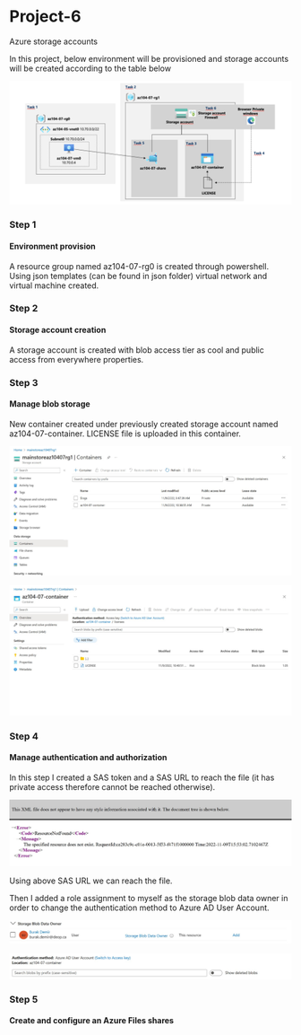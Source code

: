 # Project-6
Azure storage accounts

In this project, below environment will be provisioned and storage accounts will be created according to the table below

![Alt text](/screenshots/Project.png "Main Project")

### Step 1
#### Environment provision 
A resource group named az104-07-rg0 is created through powershell. Using json templates (can be found in json folder) virtual network and virtual machine created.

### Step 2
#### Storage account creation
A storage account is created with blob access tier as cool and public access from everywhere properties.

### Step 3
#### Manage blob storage
New container created under previously created storage account named az104-07-container. LICENSE file is uploaded in this container.

![Alt text](/screenshots/container.jpg "Container")

![Alt text](/screenshots/Licence%20file.jpg "License file")

### Step 4
#### Manage authentication and authorization
In this step I created a SAS token and a SAS URL to reach the file (it has private access therefore cannot be reached otherwise).

![Alt text](/screenshots/error%20message.jpg "Error message")

Using above SAS URL we can reach the file.

Then I added a role assignment to myself as the storage blob data owner in order to change the authentication method to Azure AD User Account.

![Alt text](/screenshots/role%20assignment.jpg "Role")

![Alt text](/screenshots/switch%20success.jpg "Success")

### Step 5
#### Create and configure an Azure Files shares